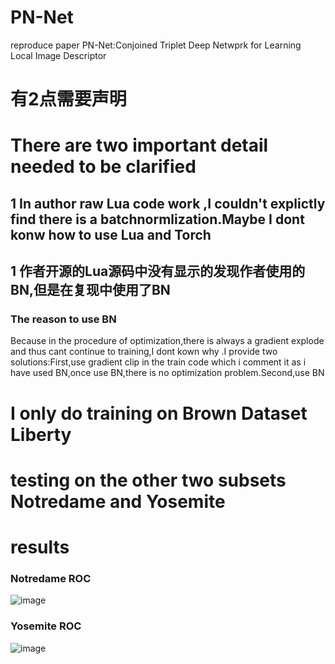 # PN-Net
reproduce paper PN-Net:Conjoined Triplet Deep Netwprk for Learning Local Image Descriptor
# 有2点需要声明
# There are two important detail needed to be clarified
## 1 In author raw Lua code work ,I couldn't explictly find there is a batchnormlization.Maybe I dont konw how to use Lua and Torch
## 1 作者开源的Lua源码中没有显示的发现作者使用的BN,但是在复现中使用了BN
### The reason to use BN
Because in the procedure of optimization,there is always a gradient explode and thus cant continue to training,I dont kown why .I provide two solutions:First,use gradient clip in the train code which i comment it as i have used BN,once use BN,there is no optimization problem.Second,use BN

# I only do training on Brown Dataset Liberty 
# testing on the other two subsets Notredame and Yosemite
# results
### Notredame ROC
![image](https://github.com/lovekittynine/PN-Net/blob/master/%E5%AE%9E%E9%AA%8C%E8%AE%B0%E5%BD%95/pnsoft_loss_roc_notredame.png)
### Yosemite ROC
![image](https://github.com/lovekittynine/PN-Net/blob/master/%E5%AE%9E%E9%AA%8C%E8%AE%B0%E5%BD%95/pnsoft_loss_roc_yosemite.png)

